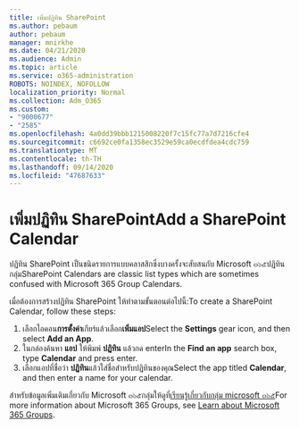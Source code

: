 ```yaml
---
title: เพิ่มปฏิทิน SharePoint
ms.author: pebaum
author: pebaum
manager: mnirkhe
ms.date: 04/21/2020
ms.audience: Admin
ms.topic: article
ms.service: o365-administration
ROBOTS: NOINDEX, NOFOLLOW
localization_priority: Normal
ms.collection: Adm_O365
ms.custom:
- "9000677"
- "2585"
ms.openlocfilehash: 4a0dd39bbb1215008220f7c15fc77a7d7216cfe4
ms.sourcegitcommit: c6692ce0fa1358ec3529e59ca0ecdfdea4cdc759
ms.translationtype: MT
ms.contentlocale: th-TH
ms.lasthandoff: 09/14/2020
ms.locfileid: "47687633"
---
```

# <a name="add-a-sharepoint-calendar"></a><span data-ttu-id="82f9a-102">เพิ่มปฏิทิน SharePoint</span><span class="sxs-lookup"><span data-stu-id="82f9a-102">Add a SharePoint Calendar</span></span>

<span data-ttu-id="82f9a-103">ปฏิทิน SharePoint เป็นชนิดรายการแบบคลาสสิกซึ่งบางครั้งจะสับสนกับ Microsoft ๓๖๕ปฏิทินกลุ่ม</span><span class="sxs-lookup"><span data-stu-id="82f9a-103">SharePoint Calendars are classic list types which are sometimes confused with Microsoft 365 Group Calendars.</span></span>
 
<span data-ttu-id="82f9a-104">เมื่อต้องการสร้างปฏิทิน SharePoint ให้ทำตามขั้นตอนต่อไปนี้:</span><span class="sxs-lookup"><span data-stu-id="82f9a-104">To create a SharePoint Calendar, follow these steps:</span></span>
 
1.  <span data-ttu-id="82f9a-105">เลือกไอคอน**การตั้งค่า**เกียร์แล้วเลือก**เพิ่มแอป**</span><span class="sxs-lookup"><span data-stu-id="82f9a-105">Select the **Settings** gear icon, and then select **Add an App**.</span></span>
2.  <span data-ttu-id="82f9a-106">ในกล่องค้นหา **แอป** ให้พิมพ์ **ปฏิทิน** แล้วกด enter</span><span class="sxs-lookup"><span data-stu-id="82f9a-106">In the **Find an app** search box, type **Calendar** and press enter.</span></span>
3.  <span data-ttu-id="82f9a-107">เลือกแอปที่ชื่อว่า **ปฏิทิน**แล้วใส่ชื่อสำหรับปฏิทินของคุณ</span><span class="sxs-lookup"><span data-stu-id="82f9a-107">Select the app titled **Calendar**, and then enter a name for your calendar.</span></span>

<span data-ttu-id="82f9a-108">สำหรับข้อมูลเพิ่มเติมเกี่ยวกับ Microsoft ๓๖๕กลุ่มให้ดูที่[เรียนรู้เกี่ยวกับกลุ่ม microsoft ๓๖๕](https://support.office.com/article/Learn-about-Office-365-groups-b565caa1-5c40-40ef-9915-60fdb2d97fa2)</span><span class="sxs-lookup"><span data-stu-id="82f9a-108">For more information about Microsoft 365 Groups, see [Learn about Microsoft 365 Groups](https://support.office.com/article/Learn-about-Office-365-groups-b565caa1-5c40-40ef-9915-60fdb2d97fa2).</span></span>

